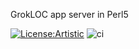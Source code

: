 GrokLOC app server in Perl5

[![License:Artistic](https://img.shields.io/badge/License-Artistic-yellow.svg)](https://opensource.org/licenses/artistic-license-1.0)
![ci](https://github.com/grokloc/grokloc-perl5/workflows/ci/badge.svg)
